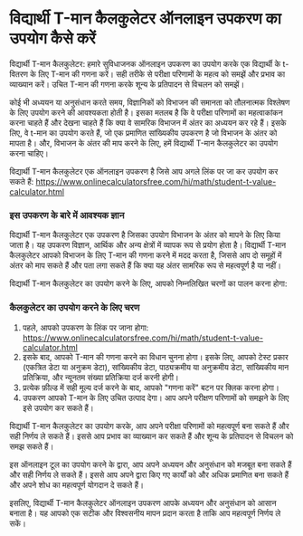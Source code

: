 विद्यार्थी T-मान कैलकुलेटर ऑनलाइन उपकरण का उपयोग कैसे करें
==========================================================

विद्यार्थी T-मान कैलकुलेटर: हमारे सुविधाजनक ऑनलाइन उपकरण का उपयोग करके एक विद्यार्थी के t-वितरण के लिए T-मान की गणना करें। सही तरीके से परीक्षा परिणामों के महत्व को समझें और प्रभाव का व्याख्यान करें। उचित T-मान की गणना करके शून्य के प्रतिपादन से विचलन को समझें।

कोई भी अध्ययन या अनुसंधान करते समय, विज्ञानिकों को विभाजन की समानता को तौलनात्मक विश्लेषण के लिए उपयोग करने की आवश्यकता होती है। इसका मतलब है कि वे परीक्षा परिणामों का महत्वाकांकन करना चाहते हैं और देखना चाहते हैं कि क्या वे सामरिक विभाजन में अंतर का अध्ययन कर रहे हैं। इसके लिए, वे t-मान का उपयोग करते हैं, जो एक प्रमाणित सांख्यिकीय उपकरण है जो विभाजन के अंतर को मापता है। और, विभाजन के अंतर की माप करने के लिए, हमें विद्यार्थी T-मान कैलकुलेटर का उपयोग करना चाहिए।

विद्यार्थी T-मान कैलकुलेटर एक ऑनलाइन उपकरण है जिसे आप अगले लिंक पर जा कर उपयोग कर सकते हैं: <https://www.onlinecalculatorsfree.com/hi/math/student-t-value-calculator.html>

### इस उपकरण के बारे में आवश्यक ज्ञान

विद्यार्थी T-मान कैलकुलेटर एक उपकरण है जिसका उपयोग विभाजन के अंतर को मापने के लिए किया जाता है। यह उपकरण विज्ञान, आर्थिक और अन्य क्षेत्रों में व्यापक रूप से प्रयोग होता है। विद्यार्थी T-मान कैलकुलेटर आपको विभाजन के लिए T-मान की गणना करने में मदद करता है, जिससे आप दो समूहों में अंतर को माप सकते हैं और पता लगा सकते हैं कि क्या यह अंतर सामरिक रूप से महत्वपूर्ण है या नहीं।

विद्यार्थी T-मान कैलकुलेटर का उपयोग करने के लिए, आपको निम्नलिखित चरणों का पालन करना होगा:

### कैलकुलेटर का उपयोग करने के लिए चरण

1. पहले, आपको उपकरण के लिंक पर जाना होगा: <https://www.onlinecalculatorsfree.com/hi/math/student-t-value-calculator.html>
2. इसके बाद, आपको T-मान की गणना करने का विधान चुनना होगा। इसके लिए, आपको टेस्ट प्रकार (एकत्रित डेटा या अनुक्रम डेटा), सांख्यिकीय डेटा, पाठ्यक्रमीय या अनुक्रमीय डेटा, सांख्यिकीय मान प्रतिक्रिया, और न्यूनतम संख्या प्रतिक्रिया दर्ज करनी होगी।
3. प्रत्येक फ़ील्ड में सही मूल्य दर्ज करने के बाद, आपको "गणना करें" बटन पर क्लिक करना होगा।
4. उपकरण आपको T-मान के लिए उचित उत्पाद देगा। आप अपने परीक्षण परिणामों को समझने के लिए इसे उपयोग कर सकते हैं।

विद्यार्थी T-मान कैलकुलेटर का उपयोग करके, आप अपने परीक्षा परिणामों को महत्वपूर्ण बना सकते हैं और सही निर्णय ले सकते हैं। इससे आप प्रभाव का व्याख्यान कर सकते हैं और शून्य के प्रतिपादन से विचलन को समझ सकते हैं।

इस ऑनलाइन टूल का उपयोग करने के द्वारा, आप अपने अध्ययन और अनुसंधान को मजबूत बना सकते हैं और सही निर्णय ले सकते हैं। इससे आप अपने द्वारा किए गए कार्यों को और अधिक प्रमाणित बना सकते हैं और अपने शोध का महत्वपूर्ण योगदान दे सकते हैं।

इसलिए, विद्यार्थी T-मान कैलकुलेटर ऑनलाइन उपकरण आपके अध्ययन और अनुसंधान को आसान बनाता है। यह आपको एक सटीक और विश्वसनीय मापन प्रदान करता है ताकि आप महत्वपूर्ण निर्णय ले सकें।